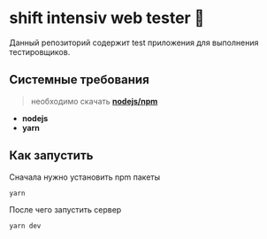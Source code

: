 # **shift intensiv web tester 🧪**

Данный репозиторий содержит test приложения для выполнения тестировщиков.

## Системные требования

> необходимо скачать [**nodejs/npm**](https://nodejs.org/en/download/)

- **nodejs**
- **yarn**

## Как запустить

Сначала нужно установить npm пакеты

```
yarn
```

После чего запустить сервер

```
yarn dev
```

